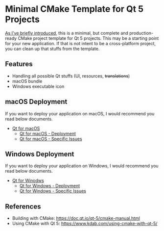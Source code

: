 # Minimal CMake Template for Qt 5 Projects

[As I've briefly introduced](https://www.euler.kr/trl/2014/08/19/minimal-cmake-template/), this is a minimal, but complete and production-ready CMake project template for Qt 5 projects. This may be a starting point for your new application. If that is not intent to be a cross-platform project, you can clean up that stuffs from the template.

## Features
  * Handling all possible Qt stuffs (UI, resources, ~~translations~~)
  * macOS bundle
  * Windows executable icon

## macOS Deployment

If you want to deploy your application on macOS, I would recommend you read below documents.

* [Qt for macOS](https://doc.qt.io/qt-5/macos.html)
  * [Qt for macOS - Deployment](https://doc.qt.io/qt-5/macos-deployment.html)
  * [Qt for macOS - Specific Issues](https://doc.qt.io/qt-5/macos-issues.html)

## Windows Deployment

If you want to deploy your application on Windows, I would recommend you read below documents.

* [Qt for Winodws](https://doc.qt.io/qt-5/windows.html)
  * [Qt for Windows - Deployment](https://doc.qt.io/qt-5/windows-deployment.html)
  * [Qt for Windows - Specific Issues](https://doc.qt.io/qt-5/windows-issues.html)

## References
  * Building with CMake: https://doc.qt.io/qt-5/cmake-manual.html
  * Using CMake with Qt 5: https://www.kdab.com/using-cmake-with-qt-5/
